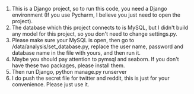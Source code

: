 1. This is a Django project, so to run this code, you need a Django environment (If you use Pycharm, I believe you just need to open the project). 
2. The database which this project connects to is MySQL, but I didn't build any model for this project, so you don't need to change settings.py.
3. Please make sure your MySQL is open, then go to /data/analysis/set_database.py, replace the user name, password and database name in the file with yours, and then run it.
4. Maybe you should pay attention to pymsql and seaborn. If you don't have these two packages, please install them.
5. Then run Django, python manage.py runserver
6. I do push the secret file for twitter and reddit, this is just for your convenience. Please just use it. 
